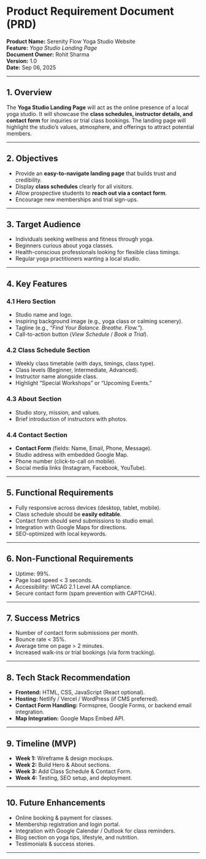 
# **Product Requirement Document (PRD)**

**Product Name:** Serenity Flow Yoga Studio Website  
**Feature:** *Yoga Studio Landing Page*   
**Document Owner:** Rohit Sharma  
**Version:** 1.0  
**Date:** Sep 06, 2025

---

## 1. **Overview**

The **Yoga Studio Landing Page** will act as the online presence of a local yoga studio. It will showcase the **class schedules, instructor details, and contact form** for inquiries or trial class bookings. The landing page will highlight the studio’s values, atmosphere, and offerings to attract potential members.

---

## 2. **Objectives**

* Provide an **easy-to-navigate landing page** that builds trust and credibility.
* Display **class schedules** clearly for all visitors.
* Allow prospective students to **reach out via a contact form**.
* Encourage new memberships and trial sign-ups.

---

## 3. **Target Audience**

* Individuals seeking wellness and fitness through yoga.
* Beginners curious about yoga classes.
* Health-conscious professionals looking for flexible class timings.
* Regular yoga practitioners wanting a local studio.

---

## 4. **Key Features**

### 4.1 Hero Section

* Studio name and logo.
* Inspiring background image (e.g., yoga class or calming scenery).
* Tagline (e.g., *“Find Your Balance. Breathe. Flow.”*).
* Call-to-action button (*View Schedule* / *Book a Trial*).

### 4.2 Class Schedule Section

* Weekly class timetable (with days, timings, class type).
* Class levels (Beginner, Intermediate, Advanced).
* Instructor name alongside class.
* Highlight “Special Workshops” or “Upcoming Events.”

### 4.3 About Section

* Studio story, mission, and values.
* Brief introduction of instructors with photos.

### 4.4 Contact Section

* **Contact Form** (fields: Name, Email, Phone, Message).
* Studio address with embedded Google Map.
* Phone number (click-to-call on mobile).
* Social media links (Instagram, Facebook, YouTube).

---

## 5. **Functional Requirements**

* Fully responsive across devices (desktop, tablet, mobile).
* Class schedule should be **easily editable**.
* Contact form should send submissions to studio email.
* Integration with Google Maps for directions.
* SEO-optimized with local keywords.

---

## 6. **Non-Functional Requirements**

* Uptime: 99%.
* Page load speed < 3 seconds.
* Accessibility: WCAG 2.1 Level AA compliance.
* Secure contact form (spam prevention with CAPTCHA).

---

## 7. **Success Metrics**

* Number of contact form submissions per month.
* Bounce rate < 35%.
* Average time on page > 2 minutes.
* Increased walk-ins or trial bookings (via form tracking).

---

## 8. **Tech Stack Recommendation**

* **Frontend:** HTML, CSS, JavaScript (React optional).
* **Hosting:** Netlify / Vercel / WordPress (if CMS preferred).
* **Contact Form Handling:** Formspree, Google Forms, or backend email integration.
* **Map Integration:** Google Maps Embed API.

---

## 9. **Timeline (MVP)**

* **Week 1:** Wireframe & design mockups.
* **Week 2:** Build Hero & About sections.
* **Week 3:** Add Class Schedule & Contact Form.
* **Week 4:** Testing, SEO setup, and deployment.

---

## 10. **Future Enhancements**

* Online booking & payment for classes.
* Membership registration and login portal.
* Integration with Google Calendar / Outlook for class reminders.
* Blog section on yoga tips, lifestyle, and nutrition.
* Testimonials & success stories.

---
